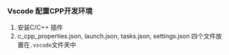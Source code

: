 ### Vscode 配置CPP开发环境

1. 安装C/C++ 插件
2. c_cpp_properties.json, launch.json, tasks.json, settings.json 四个文件放置在`.vscode`文件夹中